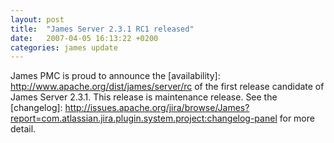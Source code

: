 ```yaml
---
layout: post
title:  "James Server 2.3.1 RC1 released"
date:   2007-04-05 16:13:22 +0200
categories: james update
---
```


James PMC is proud to announce the [availability]: http://www.apache.org/dist/james/server/rc of the first release candidate
of James Server 2.3.1. This release is maintenance release. See the
[changelog]: http://issues.apache.org/jira/browse/James?report=com.atlassian.jira.plugin.system.project:changelog-panel
 for more detail.



